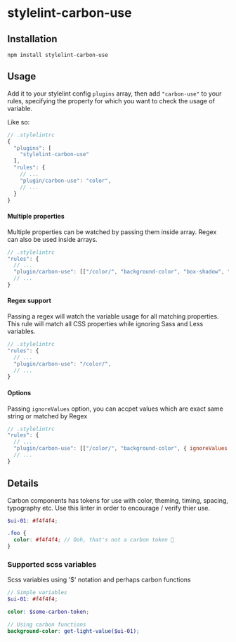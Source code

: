 # stylelint-carbon-use

## Installation

```
npm install stylelint-carbon-use
```

## Usage

Add it to your stylelint config `plugins` array, then add `"carbon-use"` to your rules,
specifying the property for which you want to check the usage of variable.

Like so:

```js
// .stylelintrc
{
  "plugins": [
    "stylelint-carbon-use"
  ],
  "rules": {
    // ...
    "plugin/carbon-use": "color",
    // ...
  }
}
```

#### Multiple properties

Multiple properties can be watched by passing them inside array. Regex can also be used inside arrays.

```js
// .stylelintrc
"rules": {
  // ...
  "plugin/carbon-use": [["/color/", "background-color", "box-shadow", "border"]],
  // ...
}
```

#### Regex support

Passing a regex will watch the variable usage for all matching properties. This rule will match all CSS properties while ignoring Sass and Less variables.

```js
// .stylelintrc
"rules": {
  // ...
  "plugin/carbon-use": "/color/",
  // ...
}
```

#### Options

Passing `ignoreValues` option, you can accpet values which are exact same string or matched by Regex

```js
// .stylelintrc
"rules": {
  // ...
  "plugin/carbon-use": [["/color/", "background-color", { ignoreValues: ["transparent", "inherit", "initial", "/[^(]+/"] }]],
  // ...
}
```

## Details

Carbon components has tokens for use with color, theming, timing, spacing, typography etc. Use this linter in order to encourage / verify thier use.

```scss
$ui-01: #f4f4f4;

.foo {
  color: #f4f4f4; // Ooh, that's not a carbon token 👋
}
```

### Supported scss variables

Scss variables using '\$' notation and perhaps carbon functions

```scss
// Simple variables
$ui-01: #f4f4f4;

color: $some-carbon-token;

// Using carbon functions
background-color: get-light-value($ui-01);
```
